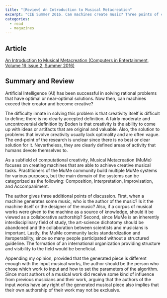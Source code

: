 ```yaml
---
title: "[Review] An Introduction to Musical Metacreation"
excerpt: "CIE Summer 2016. Can machines create music? Three points of careful consideration are provided."
categories:
  - read
  - magazines
---
```

## Article
[An Introduction to Musical Metacreation (Computers in Entertainment, Volume 16 Issue 2, Summer 2016)](https://dl.acm.org/citation.cfm?id=3023311)

## Summary and Review
Artificial Intelligence (AI) has been successful in solving rational problems that have optimal or near-optimal solutions. Now then, can machines exceed their creator and become creative?

The difficulty innate in solving this problem is that creativity itself is difficult to define; there is no clearly accepted definition. A fairly moderate and uncontroversial definition by Boden is that creativity is the ability to come up with ideas or artifacts that are original and valuable. Also, the solution to problems that involve creativity usually lack optimality and are often vague. The end-point of the research is unclear since there is no best or clear solution for it. Nevertheless, they are clearly defined areas of activity that humans devote themselves to.

As a subfield of computational creativity, Musical Metacreation (MuMe) focuses on creating machines that are able to achieve creative musical tasks. Practitioners of the MuMe community build multiple MuMe systems for various purposes, but the main domain of the systems can be categorized as the following: Composition, Interpretation, Improvisation, and Accompaniment.

The author gives three additional points of discussion. First, when a machine generates some music, who is the author of the music? Is it the machine itself or the designer of the music? Also, if a corpus of musical works were given to the machine as a source of knowledge, should it be viewed as a collaborative authorship? Second, since MuMe is an inherently interdisciplinary field of study, the art-science dichotomy should be abandoned and the collaboration between scientists and musicians is important. Lastly, the MuMe community lacks standardization and iteroperability, since so many people participated without a structured guideline. The formation of an international organization providing structure and visibility to the field would be beneficial.

Appending my opinion, provided that the generated piece is different enough with the input musical works, the author should be the person who chose which work to input and how to set the parameters of the algorithm. Since most authors of a musical work did receive some kind of influence from previous musicians and their work, arguing that the authors of the input works have any right of the generated musical piece also implies that their own authorship of their work may not be exclusive.
